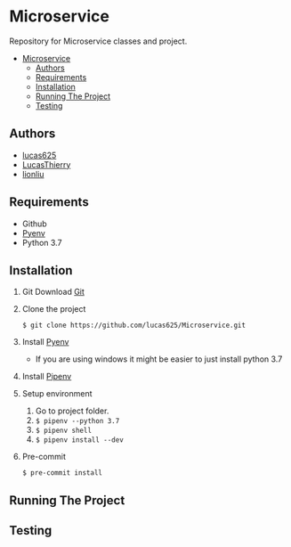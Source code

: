 # Microservice

Repository for Microservice classes and project.

- [Microservice](#microservice)
  - [Authors](#authors)
  - [Requirements](#requirements)
  - [Installation](#installation)
  - [Running The Project](#running-the-project)
  - [Testing](#testing)

## Authors

- [lucas625](https://github.com/lucas625)
- [LucasThierry](https://github.com/LucasThierry)
- [lionliu](https://github.com/lionliu)

## Requirements

- Github
- [Pyenv](https://github.com/pyenv/pyenv)
- Python 3.7

## Installation

1. Git
    Download [Git](https://git-scm.com/download/win)

2. Clone the project

    ```$ git clone https://github.com/lucas625/Microservice.git```

3. Install [Pyenv](https://github.com/pyenv/pyenv)
   - If you are using windows it might be easier to just install python 3.7

4. Install [Pipenv](https://github.com/pyenv/pyenv)

5. Setup environment

    1. Go to project folder.
    2. ```$ pipenv --python 3.7```
    3. ```$ pipenv shell```
    4. ```$ pipenv install --dev```

6. Pre-commit

    ```$ pre-commit install```

## Running The Project

## Testing
